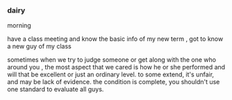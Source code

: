 

### dairy

morning 

have a class meeting and know the basic info of my new term ,
got to know a new guy of my class

sometimes when we try to judge someone or get along with the one who around you , the most aspect that we cared is how he or she performed and will that be excellent or just an ordinary level.
to some extend, it's unfair, and may be lack of evidence. 
the condition is complete,  you shouldn't use one standard to evaluate all guys. 
